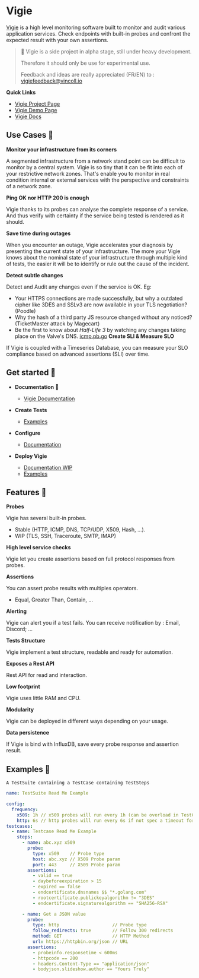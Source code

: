 # Vigie

[Vigie](https://vigie.dev) is a high level monitoring software built to monitor and audit various application services. Check endpoints with built-in probes and confront the expected result with your own assertions.

> :construction: Vigie is a side project in alpha stage, still under heavy development.
>
> Therefore it should only be use for experimental use.
>
> Feedback and ideas are really appreciated (FR/EN) to : vigiefeedback@vincoll.io

**Quick Links**

* [Vigie Project Page](https://vigie.dev)
* [Vigie Demo Page](https://vigie.dev/demo)
* [Vigie Docs](https://docs.vigie.dev)

## Use Cases :dart:

**Monitor your infrastructure from its corners**

A segmented infrastructure from a network stand point can be difficult to monitor by a central system. Vigie is so tiny that it can be fit into each of your restrictive network zones. That's enable you to monitor in real condition internal or external services with the perspective and constraints of a network zone.

**Ping OK nor HTTP 200 is enough**

Vigie thanks to its probes can analyse the complete response of a service. And thus verify with certainty if the service being tested is rendered as it should.

**Save time during outages**

When you encounter an outage, Vigie accelerates your diagnosis by presenting the current state of your infrastructure. The more your Vigie knows about the nominal state of your infrastructure through multiple kind of tests, the easier it will be to identify or rule out the cause of the incident.

**Detect subtle changes**

Detect and Audit any changes even if the service is OK. Eg:

* Your HTTPS connections are made successfully, but why a outdated cipher like 3DES and SSLv3 are now available in your TLS negotiation? (Poodle)
* Why the hash of a third party JS resource changed without any noticed? (TicketMaster attack by Magecart)
* Be the first to know about *Half-Life 3* by watching any changes taking place on the Valve's DNS.
[icmp.pb.go](pkg%2Fprobe%2Ficmp%2Ficmp.pb.go)
**Create SLI & Measure SLO**

If Vigie is coupled with a Timeseries Database, you can measure your SLO compliance based on advanced assertions (SLI) over time.

## Get started :rocket:

* **Documentation** :notebook_with_decorative_cover:
  * [Vigie Documentation](https://docs.vigie.dev)

* **Create Tests**
  * [Examples](https://github.com/Vincoll/vigie-demo-test)

* **Configure**
  * [Documentation](https://docs.vigie.dev/configuration/overview/)

* **Deploy Vigie**
  * [Documentation WIP]()
  * [Examples](https://github.com/Vincoll/vigie-deploy)

## Features :tada:

**Probes**

Vigie has several built-in probes.
* Stable (HTTP, ICMP, DNS, TCP/UDP, X509, Hash, ...).
* WIP (TLS, SSH, Traceroute, SMTP, IMAP)

**High level service checks**

Vigie let you create assertions based on full protocol responses from probes.

**Assertions**

You can assert probe results with multiples operators.
* Equal, Greater Than, Contain, ...

**Alerting**

Vigie can alert you if a test fails. You can receive notification by : Email, Discord; ...

**Tests Structure**

Vigie implement a test structure, readable and ready for automation.

**Exposes a Rest API**

Rest API for read and interaction.

**Low footprint**

Vigie uses little RAM and CPU.

**Modularity**

Vigie can be deployed in different ways depending on your usage.

**Data persistence**

If Vigie is bind with InfluxDB, save every probe response and assertion result.

## Examples :memo:

`A TestSuite containing a TestCase containing TestSteps`

```yaml
name: TestSuite Read Me Example

config:
  frequency:
    x509: 1h // x509 probes will run every 1h (can be overload in TestCase or TestStep)
    http: 6s // http probes will run every 6s if not spec a timeout for a req is set at 6s too
testcases:
  - name: Testcase Read Me Example
    steps:
      - name: abc.xyz x509
        probe:
          type: x509    // Probe type
          host: abc.xyz // X509 Probe param
          port: 443     // X509 Probe param
        assertions:
          - valid == true
          - daybeforeexpiration > 15
          - expired == false
          - endcertificate.dnsnames $$ "*.golang.com"
          - rootcertificate.publickeyalgorithm != "3DES"
          - endcertificate.signaturealgorithm == "SHA256-RSA"

      - name: Get a JSON value
        probe:
          type: http                    // Probe type
          follow_redirects: true        // Follow 300 redirects
          method: GET                   // HTTP Method
          url: https://httpbin.org/json // URL
        assertions:
          - probeinfo.responsetime < 600ms
          - httpcode == 200
          - headers.Content-Type == "application/json"
          - bodyjson.slideshow.author == "Yours Truly"
  ```
